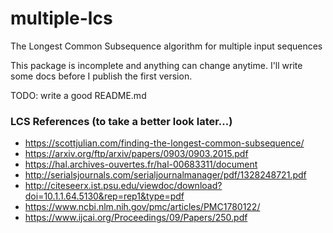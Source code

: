 # multiple-lcs

The Longest Common Subsequence algorithm for multiple input sequences

<aside class="warning">
    This package is incomplete and anything can change anytime. I'll write some docs before I publish the first version.
</aside>

TODO: write a good README.md

### LCS References (to take a better look later...)

 * https://scottjulian.com/finding-the-longest-common-subsequence/
 * https://arxiv.org/ftp/arxiv/papers/0903/0903.2015.pdf
 * https://hal.archives-ouvertes.fr/hal-00683311/document
 * http://serialsjournals.com/serialjournalmanager/pdf/1328248721.pdf
 * http://citeseerx.ist.psu.edu/viewdoc/download?doi=10.1.1.64.5130&rep=rep1&type=pdf
 * https://www.ncbi.nlm.nih.gov/pmc/articles/PMC1780122/
 * https://www.ijcai.org/Proceedings/09/Papers/250.pdf
